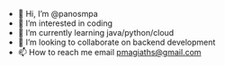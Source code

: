 - 👋 Hi, I’m @panosmpa
- 👀 I’m interested in coding
- 🌱 I’m currently learning java/python/cloud
- 💞️ I’m looking to collaborate on backend development
- 📫 How to reach me email pmagiaths@gmail.com

<!---
panosmpa/panosmpa is a ✨ special ✨ repository because its `README.md` (this file) appears on your GitHub profile.
You can click the Preview link to take a look at your changes.
--->
